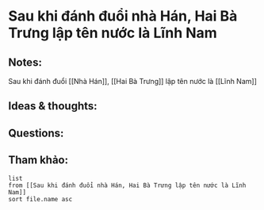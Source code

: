 # Sau khi đánh đuổi nhà Hán, Hai Bà Trưng lập tên nước là Lĩnh Nam

## Notes:
 Sau khi đánh đuổi [[Nhà Hán]], [[Hai Bà Trưng]] lập tên nước là [[Lĩnh Nam]]

## Ideas & thoughts:

## Questions:


## Tham khảo:
```dataview
list
from [[Sau khi đánh đuổi nhà Hán, Hai Bà Trưng lập tên nước là Lĩnh Nam]]
sort file.name asc
```